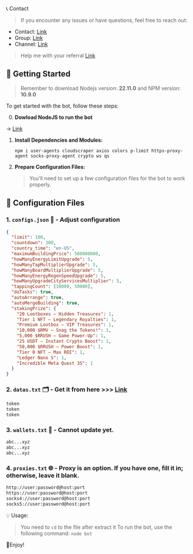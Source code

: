 📞 Contact

> If you encounter any issues or have questions, feel free to reach out:

- Contact: [Link](t.me/MeoMunDep)
- Group: [Link](t.me/KeoAirDropFreeNe)
- Channel: [Link](t.me/KeoAirDropFreeNee)

> Help me with your referral [Link](https://t.me/realityrush_bot/play?startapp=refererID6713068747)

## 🚀 Getting Started

> Remember to download Nodejs version: **22.11.0** and NPM version: **10.9.0**

To get started with the bot, follow these steps:

0. **Dowload NodeJS to run the bot**

-> [Link](https://t.me/KeoAirDropFreeNe/257/1462)

1. **Install Dependencies and Modules:**

   ```
   npm i user-agents cloudscraper axios colors p-limit https-proxy-agent socks-proxy-agent crypto ws qs
   ```

2. **Prepare Configuration Files:**

   > You'll need to set up a few configuration files for the bot to work properly.

## 📁 Configuration Files

### 1. `configs.json` 📜 - Adjust configuration

```json
{
  "limit": 100,
  "countdown": 300,
  "country_time": "en-US",
  "maximumBuildingPrice": 500000000,
  "howManyEnergyLimitUpgrade": 5,
  "howManyTapMultiplierUpgrade": 5,
  "howManyBoardMultiplierUpgrade": 5,
  "howManyEnergyRegenSpeedUpgrade": 5,
  "howManyUpgradeCityServicesMultiplier": 5,
  "tappingCount": [10000, 50000],
  "doTasks": true,
  "autoArrange": true,
  "autoMergeBuilding": true,
  "stakingPrize": {
    "20 Lootboxes – Hidden Treasures": 1,
    "Tier 1 NFT – Legendary Royalties": 1,
    "Premium Lootbox – VIP Treasures": 1,
    "10,000 $RMV – Snag the Tokens!": 1,
    "5,000 $RRUSH – Game Power-Up": 1,
    "25 USDT – Instant Crypto Boost": 1,
    "50,000 $RRUSH – Power Boost": 1,
    "Tier 0 NFT – Max ROI": 1,
    "Ledger Nano S": 1,
    "Incredible Meta Quest 3S": 1
  }
}


```

### 2. `datas.txt` 🗂️ - Get it from here >>> [Link](https://t.me/KeoAirDropFreeNe/257/7047)

```txt
token
token
token
```

### 3. `wallets.txt` 💼 - Cannot update yet.

```txt - wallet address
abc...xyz
abc...xyz
abc...xyz
```

### 4. `proxies.txt` 🌐 - Proxy is an option. If you have one, fill it in; otherwise, leave it blank.

```txt
http://user:password@host:port
https://user:password@host:port
socks4://user:password@host:port
socks5://user:password@host:port
```

💡 Usage:

> You need to `cd` to the file after extract it
> To run the bot, use the following command: `node bot`

🎇Enjoy!
